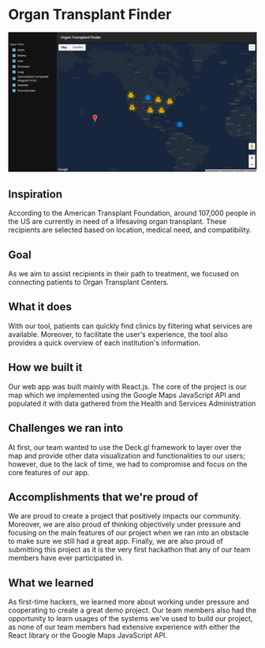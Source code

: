 # Organ Transplant Finder

![Screenshot Example](/screenshot.png)

## Inspiration
According to the American Transplant Foundation, around 107,000 people in the US are currently in need of a lifesaving organ transplant. These recipients are selected based on location, medical need, and compatibility.

## Goal
As we aim to assist recipients in their path to treatment, we focused on connecting patients to Organ Transplant Centers.

## What it does
With our tool, patients can quickly find clinics by filtering what services are available. Moreover, to facilitate the user's experience, the tool also provides a quick overview of each institution's information.

## How we built it
Our web app was built mainly with React.js. The core of the project is our map which we implemented using the Google Maps JavaScript API and populated it with data gathered from the Health and Services Administration

## Challenges we ran into
At first, our team wanted to use the Deck.gl framework to layer over the map and provide other data visualization and functionalities to our users; however, due to the lack of time, we had to compromise and focus on the core features of our app.

## Accomplishments that we're proud of
We are proud to create a project that positively impacts our community. Moreover, we are also proud of thinking objectively under pressure and focusing on the main features of our project when we ran into an obstacle to make sure we still had a great app. Finally, we are also proud of submitting this project as it is the very first hackathon that any of our team members have ever participated in.

## What we learned
As first-time hackers, we learned more about working under pressure and cooperating to create a great demo project. Our team members also had the opportunity to learn usages of the systems we've used to build our project, as none of our team members had extensive experience with either the React library or the Google Maps JavaScript API.